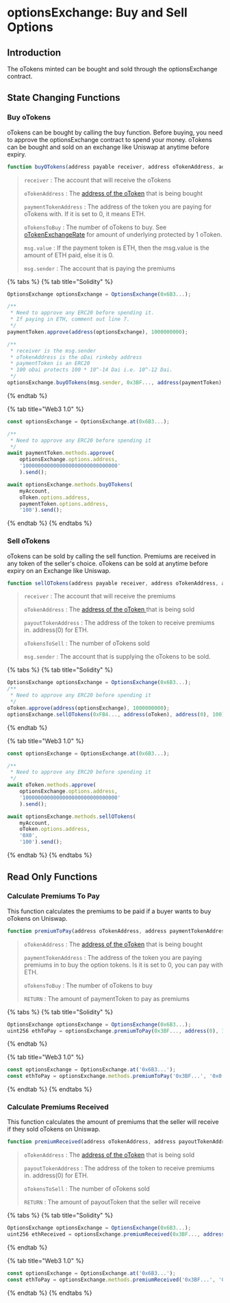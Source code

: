 # optionsExchange: Buy and Sell Options

## Introduction

The oTokens minted can be bought and sold through the optionsExchange contract. 

## State Changing Functions

### Buy oTokens

oTokens can be bought by calling the buy function. Before buying, you need to approve the optionsExchange contract to spend your money. oTokens can be bought and sold on an exchange like Uniswap at anytime before expiry.

```javascript
function buyOTokens(address payable receiver, address oTokenAddress, address paymentTokenAddress, uint256 oTokensToBuy) payable
```

> `receiver` : The account that will receive the oTokens
>
> `oTokenAddress` :  The [address of the oToken](abis-smart-contract-addresses.md#networks) that is being bought
>
> `paymentTokenAddress` : The address of the token you are paying for oTokens with. If it is set to 0, it means ETH. 
>
> `oTokensToBuy` : The number of oTokens to buy. See [oTokenExchangeRate](otoken.md#otoken-exchange-rate) for amount of underlying protected by 1 oToken.
>
> `msg.value` : If the payment token is ETH, then the msg.value is the amount of ETH paid, else it is 0.
>
> `msg.sender` : The account that is paying the premiums

{% tabs %}
{% tab title="Solidity" %}
```javascript
OptionsExchange optionsExchange = OptionsExchange(0x6B3...);

/**
 * Need to approve any ERC20 before spending it. 
 * If paying in ETH, comment out line 7.
 */
paymentToken.approve(address(optionsExchange), 1000000000);

/**
 * receiver is the msg.sender
 * oTokenAddress is the oDai rinkeby address
 * paymentToken is an ERC20
 * 100 oDai protects 100 * 10^-14 Dai i.e. 10^-12 Dai. 
 */
optionsExchange.buyOTokens(msg.sender, 0x3BF..., address(paymentToken), 100);
```
{% endtab %}

{% tab title="Web3 1.0" %}
```javascript
const optionsExchange = OptionsExchange.at(0x6B3...);

/**
 * Need to approve any ERC20 before spending it
 */
await paymentToken.methods.approve(
    optionsExchange.options.address,
    '1000000000000000000000000000000'
    ).send();

await optionsExchange.methods.buyOTokens(
    myAccount, 
    oToken.options.address, 
    paymentToken.options.address, 
    '100').send();
```
{% endtab %}
{% endtabs %}

### Sell oTokens

oTokens can be sold by calling the sell function. Premiums are received in any token of the seller's choice. oTokens can be sold at anytime before expiry on an Exchange like Uniswap. 

```javascript
function sellOTokens(address payable receiver, address oTokenAddress, address payoutTokenAddress, uint256 oTokensToSell) 
```

> `receiver` : The account that will receive the premiums
>
> `oTokenAddress` :  The [address of the oToken ](abis-smart-contract-addresses.md)that is being sold
>
> `payoutTokenAddress` : The address of the token to receive premiums in. address\(0\) for ETH. 
>
> `oTokensToSell` : The number of oTokens sold
>
> `msg.sender` : The account that is supplying the oTokens to be sold.

{% tabs %}
{% tab title="Solidity" %}
```javascript
OptionsExchange optionsExchange = OptionsExchange(0x6B3...);
/**
 * Need to approve any ERC20 before spending it
 */
oToken.approve(address(optionsExchange), 1000000000);
optionsExchange.sellOTokens(0xFB4..., address(oToken), address(0), 100);
```
{% endtab %}

{% tab title="Web3 1.0" %}
```javascript
const optionsExchange = OptionsExchange.at(0x6B3...);

/**
 * Need to approve any ERC20 before spending it
 */
await oToken.methods.approve(
    optionsExchange.options.address,
    '1000000000000000000000000000000'
    ).send();

await optionsExchange.methods.sellOTokens(
    myAccount, 
    oToken.options.address, 
    '0X0', 
    '100').send();
```
{% endtab %}
{% endtabs %}

## Read Only Functions

### Calculate Premiums To Pay

This function calculates the premiums to be paid if a buyer wants to buy oTokens on Uniswap. 

```javascript
function premiumToPay(address oTokenAddress, address paymentTokenAddress, uint256 oTokensToBuy) view returns (uint256)
```

> `oTokenAddress` :  The [address of the oToken](abis-smart-contract-addresses.md#networks) that is being bought
>
> `paymentTokenAddress` : The address of the token you are paying premiums in to buy the option tokens. Is it is set to 0, you can pay with ETH. 
>
> `oTokensToBuy` : The number of oTokens to buy
>
> `RETURN` : The amount of paymentToken to pay as premiums

{% tabs %}
{% tab title="Solidity" %}
```javascript
OptionsExchange optionsExchange = OptionsExchange(0x6B3...);
uint256 ethToPay = optionsExchange.premiumToPay(0x3BF..., address(0), 100);
```
{% endtab %}

{% tab title="Web3 1.0" %}
```javascript
const optionsExchange = OptionsExchange.at('0x6B3...');
const ethToPay = optionsExchange.methods.premiumToPay('0x3BF...', '0x0', '100').call();
```
{% endtab %}
{% endtabs %}

### Calculate Premiums Received 

This function calculates the amount of premiums that the seller will receive if they sold oTokens on Uniswap.

```javascript
function premiumReceived(address oTokenAddress, address payoutTokenAddress, uint256 oTokensToSell) view returns (uint256) 
```

> `oTokenAddress` :  The [address of the oToken](abis-smart-contract-addresses.md#networks) that is being sold
>
> `payoutTokenAddress` : The address of the token to receive premiums in. address\(0\) for ETH. 
>
> `oTokensToSell` : The number of oTokens sold
>
> `RETURN` : The amount of payoutToken that the seller will receive

{% tabs %}
{% tab title="Solidity" %}
```javascript
OptionsExchange optionsExchange = OptionsExchange(0x6B3...);
uint256 ethReceived = optionsExchange.premiumReceived(0x3BF..., address(0), 100);
```
{% endtab %}

{% tab title="Web3 1.0" %}
```javascript
const optionsExchange = OptionsExchange.at('0x6B3...');
const ethToPay = optionsExchange.methods.premiumReceived('0x3BF...', '0x0', '100').call();
```
{% endtab %}
{% endtabs %}

